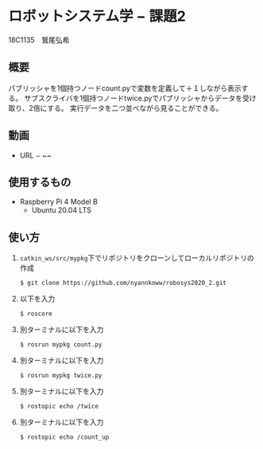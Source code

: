 # ロボットシステム学 − 課題2
18C1135　鷲尾弘希
## 概要
パブリッシャを1個持つノードcount.pyで変数を定義して＋１しながら表示する。
サブスクライバを1個持つノードtwice.pyでパブリッシャからデータを受け取り、2倍にする。
実行データを二つ並べながら見ることができる。
## 動画
- URL − ~~
## 使用するもの
- Raspberry Pi 4 Model B
  - Ubuntu 20.04 LTS
## 使い方
1. `catkin_ws/src/mypkg`下でリポジトリをクローンしてローカルリポジトリの作成

   ```
   $ git clone https://github.com/nyannkoww/robosys2020_2.git
   ```
2. 以下を入力
   ```
   $ roscore 
   ```
3. 別ターミナルに以下を入力

   ```
   $ rosrun mypkg count.py
   ```
4. 別ターミナルに以下を入力
   ```
   $ rosrun mypkg twice.py
   ```
5. 別ターミナルに以下を入力
   ```
   $ rostopic echo /twice
   ```
6. 別ターミナルに以下を入力
   ```
   $ rostopic echo /count_up
   ```
